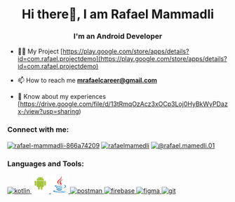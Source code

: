 <h1 align="center">Hi there👋, I am Rafael Mammadli</h1>
<h3 align="center"> I'm an Android Developer</h3>

- 👨‍💻 My Project [https://play.google.com/store/apps/details?id=com.rafael.projectdemo](https://play.google.com/store/apps/details?id=com.rafael.projectdemo)

- 📫 How to reach me **mrafaelcareer@gmail.com**

- 📄 Know about my experiences [https://drive.google.com/file/d/13tRmqOzAcz3xOCp3Loj0HyBkWyPDazx-/view?usp=sharing)

<h3 align="left">Connect with me:</h3>
<p align="left">
<a href="https://linkedin.com/in/rafael-mammadli-866a74209" target="blank"><img align="center" src="https://raw.githubusercontent.com/rahuldkjain/github-profile-readme-generator/master/src/images/icons/Social/linked-in-alt.svg" alt="rafael-mammadli-866a74209" height="30" width="40" /></a>
<a href="https://instagram.com/rafaelmamedli" target="blank"><img align="center" src="https://raw.githubusercontent.com/rahuldkjain/github-profile-readme-generator/master/src/images/icons/Social/instagram.svg" alt="rafaelmamedli" height="30" width="40" /></a>
<a href="https://medium.com/@rafael.mamedli.01" target="blank"><img align="center" src="https://raw.githubusercontent.com/rahuldkjain/github-profile-readme-generator/master/src/images/icons/Social/medium.svg" alt="@rafael.mamedli.01" height="30" width="40" /></a>
</p>

<h3 align="left">Languages and Tools:</h3>
<p align="left">
  <a href="https://kotlinlang.org" target="_blank" rel="noreferrer">
    <img src="https://www.vectorlogo.zone/logos/kotlinlang/kotlinlang-icon.svg" alt="kotlin" width="40" height="40"/>
  </a>
  <a href="https://developer.android.com" target="_blank" rel="noreferrer">
    <img src="https://raw.githubusercontent.com/devicons/devicon/master/icons/android/android-original-wordmark.svg" alt="android" width="40" height="40"/>
  </a>
  <a href="https://www.java.com" target="_blank" rel="noreferrer">
    <img src="https://raw.githubusercontent.com/devicons/devicon/master/icons/java/java-original.svg" alt="java" width="40" height="40"/>
  </a>
  <a href="https://www.postman.com" target="_blank" rel="noreferrer">
    <img src="https://www.vectorlogo.zone/logos/getpostman/getpostman-icon.svg" alt="postman" width="40" height="40"/>
  </a>
  <a href="https://firebase.google.com/" target="_blank" rel="noreferrer">
    <img src="https://www.vectorlogo.zone/logos/firebase/firebase-icon.svg" alt="firebase" width="40" height="40"/>
  </a>
  <a href="https://www.figma.com/" target="_blank" rel="noreferrer">
    <img src="https://www.vectorlogo.zone/logos/figma/figma-icon.svg" alt="figma" width="40" height="40"/>
  </a>
  <a href="https://git-scm.com/" target="_blank" rel="noreferrer">
    <img src="https://www.vectorlogo.zone/logos/git-scm/git-scm-icon.svg" alt="git" width="40" height="40"/>
  </a>
</p>


